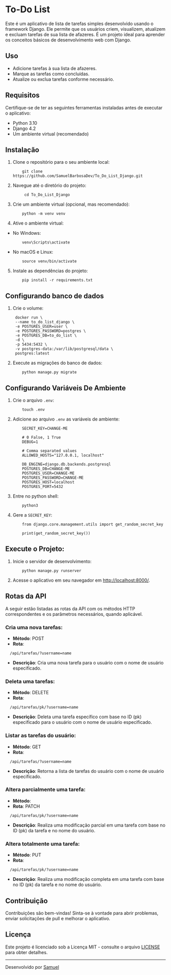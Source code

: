 # To-Do List

Este é um aplicativo de lista de tarefas simples desenvolvido usando o framework Django. Ele permite que os usuários criem, visualizem, atualizem e excluam tarefas de sua lista de afazeres. É um projeto ideal para aprender os conceitos básicos de desenvolvimento web com Django.

## Uso

- Adicione tarefas à sua lista de afazeres.
- Marque as tarefas como concluídas.
- Atualize ou exclua tarefas conforme necessário.

## Requisitos

Certifique-se de ter as seguintes ferramentas instaladas antes de executar o aplicativo:

- Python 3.10
- Django 4.2
- Um ambiente virtual (recomendado)

## Instalação

1. Clone o repositório para o seu ambiente local:
    ```shell
        git clone https://github.com/SamuelBarbosaDev/To_Do_List_Django.git
    ```
2. Navegue até o diretório do projeto:
   ```shell
        cd To_Do_List_Django
   ```

3. Crie um ambiente virtual (opcional, mas recomendado):

    ```shell
        python -m venv venv
    ```

4. Ative o ambiente virtual:

- No Windows:

    ```shell
        venv\Scripts\activate
    ```

- No macOS e Linux:

    ```shell
        source venv/bin/activate
    ```

5. Instale as dependências do projeto:

    ```shell
        pip install -r requirements.txt
    ```

## Configurando banco de dados
1. Crie o volume:

   ```shell
    docker run \
    --name to_do_list_django \
    -e POSTGRES_USER=user \
    -e POSTGRES_PASSWORD=postgres \
    -e POSTGRES_DB=to_do_list \
    -d \
    -p 5434:5432 \
    -v postgres-data:/var/lib/postgresql/data \
    postgres:latest
   ```

2. Execute as migrações do banco de dados:

    ```shell
        python manage.py migrate
    ```

## Configurando Variáveis De Ambiente

1. Crie o arquivo `.env`:
    ```shell
        touch .env
    ```
2. Adicione ao arquivo `.env` as variáveis de ambiente:
    ```shell
        SECRET_KEY=CHANGE-ME

        # 0 False, 1 True
        DEBUG=1

        # Comma separated values
        ALLOWED_HOSTS="127.0.0.1, localhost"

        DB_ENGINE=django.db.backends.postgresql
        POSTGRES_DB=CHANGE-ME
        POSTGRES_USER=CHANGE-ME
        POSTGRES_PASSWORD=CHANGE-ME
        POSTGRES_HOST=localhost
        POSTGRES_PORT=5432
    ```

3. Entre no python shell:
    ```shell
        python3
    ```

4. Gere a `SECRET_KEY`:
    ```shell
        from django.core.management.utils import get_random_secret_key

        print(get_random_secret_key())
    ```


## Execute o Projeto:
1. Inicie o servidor de desenvolvimento:

    ```shell
        python manage.py runserver
    ```

2.  Acesse o aplicativo em seu navegador em [http://localhost:8000/](http://localhost:8000/).

## Rotas da API
A seguir estão listadas as rotas da API com os métodos HTTP correspondentes e os parâmetros necessários, quando aplicável.

### Cria uma nova tarefas:
- **Método**: POST
- **Rota**: 
```url
  /api/tarefas/?username=name
```
- **Descrição**: Cria uma nova tarefa para o usuário com o nome de usuário especificado.

### Deleta uma tarefas:
- **Método**: DELETE
- **Rota**: 
```url
  /api/tarefas/pk/?username=name
```
- **Descrição**: Deleta uma tarefa específico com base no ID (pk) especificado para o usuário com o nome de usuário especificado.

### Listar as tarefas do usuário:

- **Método**: GET
- **Rota**: 
```url
  /api/tarefas/?username=name
```
- **Descrição**: Retorna a lista de tarefas do usuário com o nome de usuário especificado.

### Altera parcialmente uma tarefa:

- **Método**: 
- **Rota**: PATCH
```url
  /api/tarefas/pk/?username=name
```
- **Descrição**: Realiza uma modificação parcial em uma tarefa com base no ID (pk) da tarefa e no nome do usuário.

### Altera totalmente uma tarefa:

- **Método**: PUT
- **Rota**:
```url
  /api/tarefas/pk/?username=name
```
- **Descrição**: Realiza uma modificação completa em uma tarefa com base no ID (pk) da tarefa e no nome do usuário.

## Contribuição

Contribuições são bem-vindas! Sinta-se à vontade para abrir problemas, enviar solicitações de pull e melhorar o aplicativo.

## Licença

Este projeto é licenciado sob a Licença MIT - consulte o arquivo [LICENSE](LICENSE) para obter detalhes.

---

Desenvolvido por [Samuel](https://github.com/SamuelBarbosaDev)

